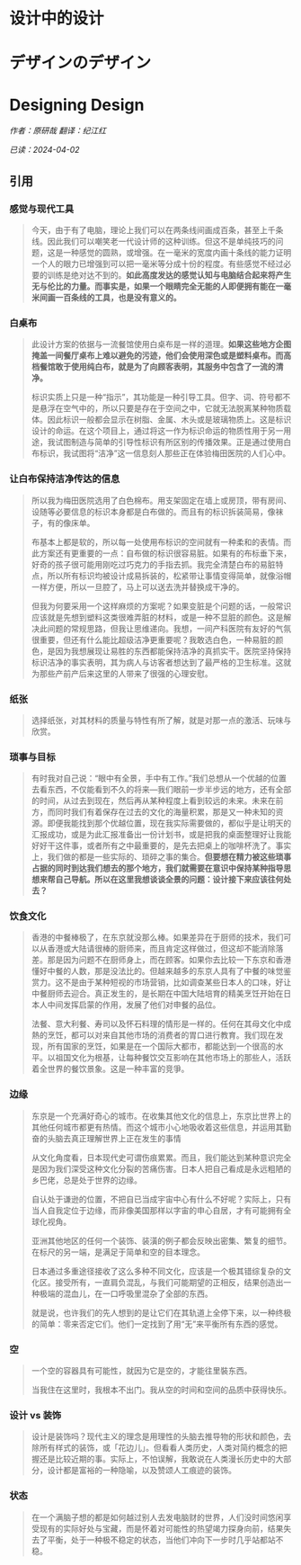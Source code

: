 # 设计中的设计
# デザインのデザイン
# Designing Design

*作者：原研哉*
*翻译：纪江红*

*已读：2024-04-02*

## 引用

### 感觉与现代工具

> 今天，由于有了电脑，理论上我们可以在两条线间画成百条，甚至上千条线。因此我们可以嘲笑老一代设计师的这种训练。但这不是单纯技巧的问题，这是一种感觉的圆熟，或增强。在一毫米的宽度内画十条线的能力证明一个人的眼力已增强到可以把一毫米等分成十份的程度。有些感觉不经过必要的训练是绝对达不到的。**如此高度发达的感觉认知与电脑结合起来将产生无与伦比的力量。而事实是，如果一个眼睛完全无能的人即便拥有能在一毫米间画一百条线的工具，也是没有意义的。**

### 白桌布

> 此设计方案的依据与一流餐馆使用白桌布是一样的道理。**如果这些地方企图掩盖一间餐厅桌布上难以避免的污迹，他们会使用深色或是塑料桌布。而高档餐馆敢于使用纯白布，就是为了向顾客表明，其服务中包含了一流的清净。**
> 
> 标识实质上只是一种“指示”，其功能是一种引导工具。但字、词、符号都不是悬浮在空气中的，所以只要是存在于空间之中，它就无法脱离某种物质载体。因此标识一般都会显示在树脂、金属、木头或是玻璃物质上。这是标识设计的命运。在这个项目上，通过将这一作为标识命运的物质性用于另一用途，我试图制造与简单的引导性标识有所区别的传播效果。正是通过使用白布标识，我试图将“洁净”这一信息刻人那些正在体验梅田医院的人们心中。

### 让白布保持洁净传达的信息

> 所以我为梅田医院选用了白色棉布。用支架固定在墙上或房顶，带有房间、设随等必要信息的标识本身都是白布做的。而且有的标识拆装简易，像袜子，有的像床单。
> 
> 布基本上都是软的，所以每一处使用布标识的空间就有一种柔和的表情。而此方案还有更重要的一点：自布做的标识很容易脏。如果有的布标垂下来，好奇的孩子很可能用刚吃过巧克力的手指去抓。我完全清楚白布的易脏特点，所以所有标识均被设计成易拆装的，松紧带让事情变得简单，就像浴帽一样方便，所以一旦腔了，马上可以送去洗并替换成干净的。
> 
> 但我为何要采用一个这样麻烦的方案呢？如果变脏是个问题的话，一般常识应该就是先想到塑料这类很难弄脏的材料，或是一种不显脏的颜色。这是解决此间题的常规思路，但我让思维递向。我想，一间产科医院有友好的气氛很重要，但还有什么能比超级洁净更重要呢？我敢选白色，一种易脏的颜色，是因为我想展现让易胜的东西都能保持洁净的真抓实干。医院坚持保持标识洁净的事实表明，其为病人与访客者想达到了最严格的卫生标准。这就为那些产前产后来这里的人带来了很强的心理安慰。

### 纸张

> 选择纸张，对其材料的质量与特性有所了解，就是对那一点的激活、玩味与欣赏。

### 琐事与目标

> 有时我对自己说：“眼中有全景，手中有工作。”我们总想从一个优越的位置去看东西，不仅能看到不久的将来—我们眼前一步半步远的地方，还有全部的时间，从过去到现在，然后再从某种程度上看到较远的未来。未来在前方，而同时我们有着保存在过去的文化的海量积累，那是又一种未知的资源。即便我能找到那个优越位置，现在我实际需要做的，都似乎是让明天的汇报成功，或是为此汇报准备出一份计划书，或是把我的桌面整理好让我能好好干这件事，或者所有之中最重要的，是先去把桌上的咖啡杯洗了。事实上，我们做的都是一些实际的、琐碎之事的集合。**但要想在精力被这些琐事占据的同时到达我们想去的那个地方，我们就需要在意识中保持某种指导思想来帮自己导航。所以在这里我想谈谈全景的问题：设计接下来应该往何处去？**

### 饮食文化

> 香港的中餐棒极了，在东京就没那么棒。如果差异在于厨师的技术，我们可以从香港或大陆请很棒的厨师来，而且肯定这样做过，但这却不能消除落差。那是因为问题不在厨师身上，而在顾客。如果你去比较一下东京和香港懂好中餐的人数，那是没法比的。但越来越多的东京人具有了中餐的味觉鉴赏力。这不是由于某种短视的市场营销，比如调查某些日本人的口味，好让中餐厨师去迎合。真正发生的，是长期在中国大陆培育的精美烹饪开始在日本人中间发挥启蒙的作用，发展了他们对申餐的品位。
> 
> 法餐、意大利餐、寿司以及怀石料理的情形是一样的。任何在其母文化中成熱的烹饪，都可以对来自其他市场的消费者的胃口进行教育。我们现在发现，所有国家的烹饪，如果是在一个国际大都市，都能达到一个很高的水平。以祖国文化为根基，让每种餐饮交互影响在其他市场上的那些人，活跃着全世界的餐饮景象。这是一种丰富的竞爭。

### 边缘

> 东京是一个充满好奇心的城市。在收集其他文化的信息上，东京比世界上的其他任何城市都更有热情。而这个城市小心地吸收着这些信息，并运用其勤奋的头脑去真正理解世界上正在发生的事情
>
> 从文化角度看，日本现代史可谓伤痕累累。而且，我们能达到某种意识完全是因为我们深受这种文化分裂的苦痛伤害。日本人把自己看成是永远粗陋的乡巴佬，总是处于世界的边缘。
> 
> 自认处于谦逊的位置，不把自已当成宇宙中心有什么不好呢？实际上，只有当人自我定位于边缘，而非像美国那样以字宙的申心自居，才有可能拥有全球化视角。
>
> 亚洲其他地区的任何一个装饰、装潢的例子都会反映出密集、繁复的细节。在标尺的另一端，是满足于简单和空的目本理念。
>
> 日本通过多重途径接收了这么多种不同文化，应该是一个极其错综复杂的文化区。接受所有，一直肩负混乱，与我们可能期望的正相反，结果创造出一种极端的混血儿，在一口呼吸里混杂了全部的东西。
> 
> 就是说，也许我们的先人想到的是让它们在其轨道上全停下来，以一种终极的简单：零来否定它们。他们一定找到了用“无”来平衡所有东西的感觉。


### 空

> 一个空的容器具有可能性，就因为它是空的，才能往里裝东西。
>
> 当我住在这里时，我根本不出门。我从空的时间和空间的品质中获得快乐。

### 设计 vs 装饰

> 设计是装饰吗？现代主义的理念是用理性的头脑去推导物的形状和颜色，去除所有样式的装饰，或「花边儿」。但看看人类历史，人类对简约概念的把握还是比较近期的事。实际上，不怕误解，我敢说在人类漫长历史中的大部分，设计都是富裕的一种隐喻，以及赞颂人工痕迹的装饰。

### 状态

> 在一个满脑子想的都是如何越过别人去发电脑财的世界，人们没时间悠闲享受现有的实际好处与宝藏，而是怀着对可能性的热望竭力探身向前，结果失去了平衡，处于一种极不稳定的状态，当他们冲向下一步时几乎站都站不稳。